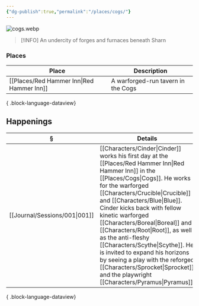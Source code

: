 ```yaml
---
{"dg-publish":true,"permalink":"/places/cogs/"}
---
```


![cogs.webp](/img/user/z_attachments/cogs.webp)
> [!INFO] An undercity of forges and furnaces beneath Sharn
### Places
| Place                                        | Description                        |
| -------------------------------------------- | ---------------------------------- |
| [[Places/Red Hammer Inn\|Red Hammer Inn]] | A warforged-run tavern in the Cogs |

{ .block-language-dataview}
## Happenings
| §                                | Details                                                                                                                                                                                                                                                                                                                                                              |
| -------------------------------- | -------------------------------------------------------------------------------------------------------------------------------------------------------------------------------------------------------------------------------------------------------------------------------------------------------------------------------------------------------------------- |
| [[Journal/Sessions/001\|001]] | [[Characters/Cinder\|Cinder]] works his first day at the [[Places/Red Hammer Inn\|Red Hammer Inn]] in the [[Places/Cogs\|Cogs]]. He works for the warforged [[Characters/Crucible\|Crucible]] and [[Characters/Blue\|Blue]]. Cinder kicks back with fellow kinetic warforged [[Characters/Boreal\|Boreal]] and [[Characters/Root\|Root]], as well as the anti-fleshy [[Characters/Scythe\|Scythe]]. He is invited to expand his horizons by seeing a play with the reforged [[Characters/Sprocket\|Sprocket]] and the playwright [[Characters/Pyramus\|Pyramus]]. |

{ .block-language-dataview}